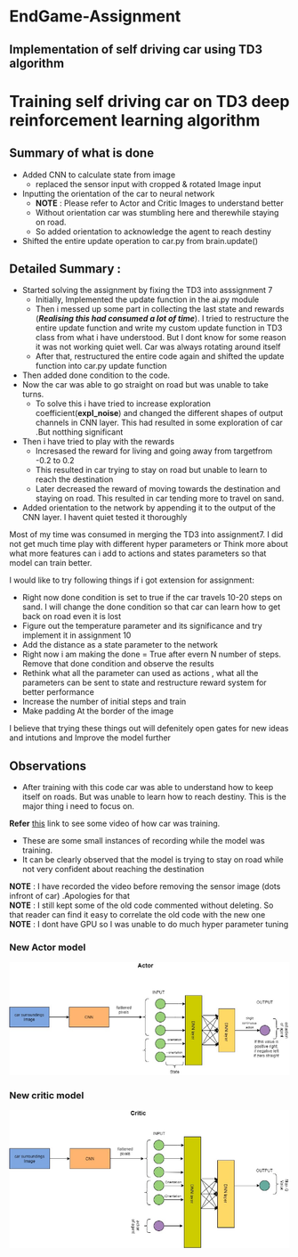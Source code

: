 # EndGame-Assignment

## Implementation of self driving car using TD3 algorithm

# Training self driving car on TD3 deep reinforcement learning algorithm 

## Summary of what is done 
- Added CNN to calculate state from image
    - replaced the sensor input with cropped & rotated Image input
- Inputting the orientation of the car to neural network
    - __NOTE__ : Please refer to Actor and Critic Images to understand better
    - Without orientation car was stumbling here and therewhile staying on road. 
    - So added orientation to acknowledge the agent to reach destiny
- Shifted the entire update operation to car.py from brain.update()

## Detailed Summary :
- Started solving the assignment by fixing the TD3 into asssignment 7 
    - Initially, Implemented the update function in the ai.py module
    - Then i messed up some part in collecting the last state and rewards (___Realising this had consumed a lot of time___). I tried to restructure the entire update function and write my custom update function in TD3 class from what i have understood. But I dont know for some reason it was not working quiet well. Car was always rotating around itself
    - After that, restructured the entire code again and shifted the update function into car.py update function
- Then added done condition to the code. 
- Now the car was able to go straight on road but was unable to take turns.
    - To solve this i have tried to increase exploration coefficient(__expl_noise__) and changed the different shapes of output channels in CNN layer. This had resulted in some exploration of car .But notthing significant
- Then i have tried to play with the rewards
    - Incresased the reward for living and going away from targetfrom -0.2 to 0.2
    - This resulted in car trying to stay on road but unable to learn to reach the destination
    - Later decreased the reward of moving towards the destination and staying on road. This resulted in car tending more to travel on sand. 
- Added orientation to the network by appending it to the output of the CNN layer. I havent quiet tested it thoroughly

Most of my time was consumed in merging the TD3 into assignment7. I did not get much time play with different hyper parameters or Think more about what more features can i add to actions and states parameters so that model can train better. 

I would like to try following things if i got extension for assignment:
- Right now done condition is set to true if the car travels 10-20 steps on sand. I will change the done condition so that car can learn how to get back on road even it is lost
- Figure out the temperature parameter and its significance and try implement it in assignment 10
- Add the distance as a state parameter to the network
- Right now i am making the done = True after evern N number of steps. Remove that done condition and observe the results
- Rethink what all the parameter can used as actions , what all the parameters can be sent to state and restructure reward system for better performance
- Increase the number of initial steps and train
- Make padding At the border of the image

I believe that trying these things out will defenitely open gates for new ideas and intutions and Improve the model further



## Observations
- After training with this code car was able to understand how to keep itself on roads. But was unable to learn how to reach destiny. This is the major thing i need to focus on.





__Refer__ [this](https://youtu.be/2h8b4orhTT4) link to see some video of how car was training.
- These are some small instances of recording while the model was training.
- It can be clearly observed that the model is trying to stay on road while not very confident about reaching the destination

__NOTE__ : I have recorded the video before removing the sensor image (dots infront of car) .Apologies for that\
__NOTE__ : I still kept some of the old code commented without deleting. So that reader can find it easy to correlate the old code with the new one\
__NOTE__ : I dont have GPU so I was unable to do much hyper parameter tuning
 
 ### New Actor model
 ![actor](image_pres/final_actor.jpg)
 
 ### New critic model
 ![critic](image_pres/final_critic.jpg)

